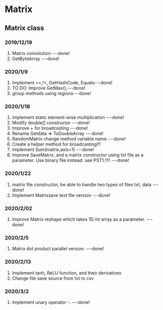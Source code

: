 # Matrix
## Matrix class

### 2019/12/19

1. Matrix convolution ---done!
2. GetByteArray ---done!

### 2020/1/9

1. Implement ==,!=, GetHashCode, Equals---done!
2. TO DO: Improve GetMax(),---done!
3. group methods using regions---done!

### 2020/1/18

1. Implement static element-wise multiplication ---done!
2. Modify double[] constructor ---done!
3. Improve + for broadcasting ---done!
4. Rename Getdata => ToDoubleArray ---done!
5. RandomMatrix change method variable name ---done!
6. Create a helper method for broadcasting!!!
7. Implement Sum(matrix,axis=1) ---done!
8. Improve SaveMatrix, and a matrix constructor using txt file as a parameter. Use binary file instead.
    see PST1.!!!! ---done!

### 2020/1/22

1. matrix file constructor, be able to handle two types of files
    txt, data ---done!
2. Implement Matrixsave text file version ---done!

### 2020/2/02

1. Improve Matrix reshape which takes 1D int array as a parameter. ---done!

### 2020/2/5

1. Matrix dot product parallel version. ---done!

### 2020/2/13

1. Implement tanh, ReLU function, and their derivatives
2. Change file save source from txt to csv

### 2020/3/2

1. Implement unary operator -. ---done!